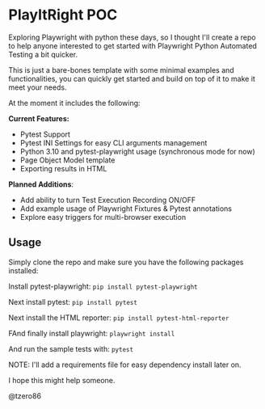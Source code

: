# PlayItRight POC

Exploring Playwright with python these days, so I thought I'll create a repo 
to help anyone interested to get started with Playwright Python Automated Testing a bit quicker.

This is just a bare-bones template with some minimal examples and functionalities, you can quickly get started and build on top of it to make it meet your needs.

At the moment it includes the following:

**Current Features:**

- Pytest Support
- Pytest INI Settings for easy CLI arguments management
- Python 3.10 and pytest-playwright usage (synchronous mode for now)
- Page Object Model template
- Exporting results in HTML

**Planned Additions**:
  - Add ability to turn Test Execution Recording ON/OFF
  - Add example usage of Playwright Fixtures & Pytest annotations
  - Explore easy triggers for multi-browser execution


## Usage

Simply clone the repo and make sure you have the following packages installed:

Install pytest-playwright:
`pip install pytest-playwright`

Next install pytest:
`pip install pytest`

Next install the HTML reporter:
`pip install pytest-html-reporter`

FAnd finally install playwright:
`playwright install`

And run the sample tests with:
`pytest`

NOTE: I'll add a requirements file for easy dependency install later on.

I hope this might help someone.

@tzero86